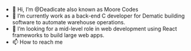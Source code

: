 - 👋 Hi, I’m @Deadicate also known as Moore Codes
- 👀 I’m currently work as a back-end C developer for Dematic building software to automate warehouse operations.
- 🌱 I’m looking for a mid-level role in web development using React frameworks to build large web apps.
- 📫 How to reach me 

<!---
Deadicate/Deadicate is a ✨ special ✨ repository because its `README.md` (this file) appears on your GitHub profile.
You can click the Preview link to take a look at your changes.
--->
